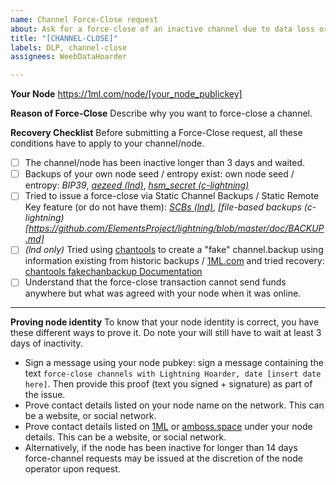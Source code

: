```yaml
---
name: Channel Force-Close request
about: Ask for a force-close of an inactive channel due to data loss or other reason
title: "[CHANNEL-CLOSE]"
labels: DLP, channel-close
assignees: WeebDataHoarder

---
```


**Your Node**
https://1ml.com/node/[your_node_publickey]

**Reason of Force-Close**
Describe why you want to force-close a channel.

**Recovery Checklist**
Before submitting a Force-Close request, all these conditions have to apply to your channel/node.

* [ ] The channel/node has been inactive longer than 3 days and waited.
* [ ] Backups of your own node seed / entropy exist: own node seed / entropy: _BIP39_, _[aezeed (lnd)](https://github.com/lightningnetwork/lnd/blob/master/docs/safety.md#aezeed)_, _[hsm_secret (c-lightning)](https://github.com/ElementsProject/lightning/blob/master/doc/BACKUP.md#hsm_secret)_
* [ ] Tried to issue a force-close via Static Channel Backups / Static Remote Key feature (or do not have them): _[SCBs (lnd)](https://github.com/lightningnetwork/lnd/blob/master/docs/safety.md#static-channel-backups-scbs)_, _[file-based backups (c-lightning)[https://github.com/ElementsProject/lightning/blob/master/doc/BACKUP.md]_
* [ ] _(lnd only)_ Tried using [chantools](https://github.com/guggero/chantools) to create a "fake" channel.backup using information existing from historic backups / [1ML.com](https://1ml.com/) and tried recovery: [chantools fakechanbackup Documentation](https://github.com/guggero/chantools/blob/master/doc/chantools_fakechanbackup.md)
* [ ] Understand that the force-close transaction cannot send funds anywhere but what was agreed with your node when it was online.

---

**Proving node identity**
To know that your node identity is correct, you have these different ways to prove it. Do note your will still have to wait at least 3 days of inactivity.

* Sign a message using your node pubkey: sign a message containing the text `force-close channels with Lightning Hoarder, date [insert date here]`. Then provide this proof (text you signed + signature) as part of the issue.
* Prove contact details listed on your node name on the network. This can be a website, or social network.
* Prove contact details listed on [1ML](https://1ml.com/) or [amboss.space](https://amboss.space/) under your node details. This can be a website, or social network.
* Alternatively, if the node has been inactive for longer than 14 days force-channel requests may be issued at the discretion of the node operator upon request.
